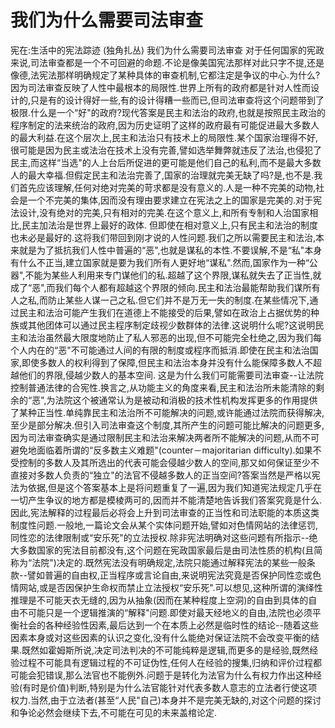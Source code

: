 # 我们为什么需要司法审查

宪在:生活中的宪法踪迹 (独角扎丛)
我们为什么需要司法审查
对于任何国家的宪政来说,司法审查都是一个不可回避的命题.不论是像美国宪法那样对此只字不提,还是像德,法宪法那样明确规定了某种具体的审查机制,它都注定是争议的中心.为什么?因为司法审查反映了人性中最根本的局限性.世界上所有的政府都是针对人性而设计的,只是有的设计得好一些,有的设计得糟一些而已,但司法审查将这个问题带到了极限.什么是一个“好"的政府?现代答案是民主和法治的政府,也就是按照民主政治的程序制定的法来统治的政府,因为历史证明了这样的政府最有可能促进最大多数人的最大利益.在这个层次上,民主和法治只有技术上的局限性.某个国家治理得不好,很可能是因为民主或法治在技术上没有完善,譬如选举舞弊就违反了法治,也侵犯了民主,而这样“当选"的人上台后所促进的更可能是他们自己的私利,而不是最大多数人的最大幸福.但假定民主和法治完善了,国家的治理就完美无缺了吗?是,也不是.我们首先应该理解,任何对绝对完美的苛求都是没有意义的.人是一种不完美的动物,社会是一个不完美的集体,因而没有理由要求建立在宪法之上的国家是完美的.对于宪法设计,没有绝对的完美,只有相对的完美.在这个意义上,和所有专制和人治国家相比,民主加法治是世界上最好的政体.
但即使在相对意义上,只有民主和法治的制度也未必是最好的.这将我们带回到刚才说的人性问题.我们之所以需要民主和法治,本来就是为了抵抗我们人性中普遍的“恶",也就是谋私的本性.不要误解,不是“私"本身有什么不正当,建立国家就是要为我们所有人更好地“谋私".然而,国家作为一种“公器",不能为某些人利用来专门谋他们的私.超越了这个界限,谋私就失去了正当性,就成了“恶",而我们每个人都有超越这个界限的倾向.民主和法治最能帮助我们谋所有人之私,而防止某些人谋一己之私.但它们并不是万无一失的制度.在某些情况下,通过民主和法治可能产生我们在道德上不能接受的后果,譬如在政治上占据优势的种族或其他团体可以通过民主程序制定歧视少数群体的法律.这说明什么呢?这说明民主和法治虽然最大限度地防止了私人邪恶的出现,但不可能完全杜绝之,因为我们每个人内在的“恶"不可能通过人间的有限的制度或程序而抵消.即使在民主和法治国家,即使多数人的权利得到了保障,但民主和法治本身并没有什么能保障多数人不超越他们的界限,侵越少数人的基本空间.
这是为什么我们可能需要司法审查--让法院控制普通法律的合宪性.换言之,从功能主义的角度来看,民主和法治所未能清除的剩余的“恶",为法院这个被通常认为是被动和消极的技术性机构发挥更多的作用提供了某种正当性.单纯靠民主和法治所不可能解决的问题,或许能通过法院而获得解决,至少是部分解决.但引入司法审查这个制度,其所产生的问题可能比解决的问题更多,因为司法审查确实是通过限制民主和法治来解决两者所不能解决的问题,从而不可避免地面临着所谓的“反多数主义难题"(counter－majoritarian difficulty).如果不受控制的多数人及其所选出的代表可能会侵越少数人的空间,那又如何保证至少不直接对多数人负责的“独立"的法官不侵越多数人的正当空间?答案当然是严格以宪法为依据,但是这个答案基本上是将问题重复了一遍,因为我们知道宪法规定几乎在一切产生争议的地方都是模棱两可的,因而并不能清楚地告诉我们答案究竟是什么.
因此,宪法解释的过程最后必将会上升到司法审查的正当性和司法职能的本质这类制度性问题.一般地,一篇论文会从某个实体问题开始,譬如对色情网站的法律惩罚,同性恋的法律限制或“安乐死"的立法授权.除非宪法明确对这些问题有所指示--绝大多数国家的宪法目前都没有,这个问题在宪政国家最后是由司法性质的机构(且简称为“法院")决定的.既然宪法没有明确规定,法院只能通过解释宪法的某些一般条款--譬如普遍的自由权,正当程序或言论自由,来说明宪法究竟是否保护同性恋或色情网站,或是否因保护生命权而禁止立法授权“安乐死".可以想见,这种所谓的演绎性推理是不可能天衣无缝的,因为从抽象(因而在某种程度上空洞)的自由到具体的自由不可能只是一个逻辑推演的“解释"问题.即使对最天经地义的自由,法院也必须平衡社会的各种经验性因素,最后达到一个在本质上必然是临时性的结论--随着这些因素本身或对这些因素的认识之变化,没有什么能绝对保证法院不会改变平衡的结果.既然如霍姆斯所说,决定司法判决的不可能纯粹是逻辑,而更多的是经验,既然经验过程不可能具有逻辑过程的不可证伪性,任何人在经验的搜集,归纳和评价过程都可能会犯错误,那么法官也不能例外.问题于是转化为法官为什么有权力作出这种经验(有时是价值)判断,特别是为什么法官能针对代表多数人意志的立法者行使这项权力.当然,由于立法者(甚至“人民"自己)本身并不是完美无缺的,对这个问题的探讨和争论必然会继续下去,不可能在可见的未来盖棺论定.
